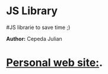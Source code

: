 # JS Library

#JS librarie to save time ;)

**Author:** Cepeda Julian
# [Personal web site:](https://cepedajulian.com/).

